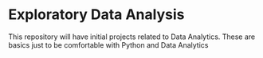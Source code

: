 # Exploratory Data Analysis
This repository will have initial projects related to Data Analytics. 
These are basics just to be comfortable with Python and Data Analytics
